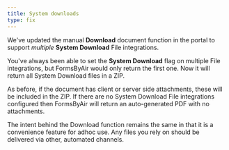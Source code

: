 ```yaml
---
title: System downloads
type: fix
---
```


We've updated the manual **Download** document function in the portal to support *multiple* **System Download** File integrations. 

You've always been able to set the **System Download** flag on multiple File integrations, but FormsByAir would only return the first one. Now it will return all System Download files in a ZIP.

As before, if the document has client or server side attachments, these will be included in the ZIP. If there are no System Download File integrations configured then FormsByAir will return an auto-generated PDF with no attachments.

The intent behind the Download function remains the same in that it is a convenience feature for adhoc use. Any files you rely on should be delivered via other, automated channels.